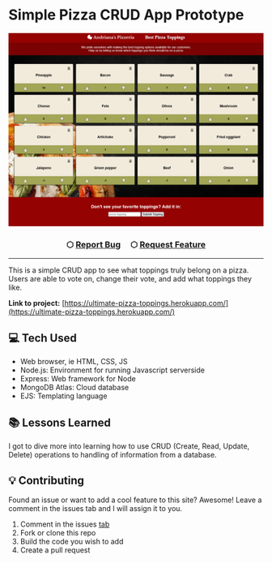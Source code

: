 # Simple Pizza CRUD App Prototype

![Ultimate Pizza Toppings](./public/images/readme.png)

<h3 align="center">
    &#x2B21;
    <a href="https://github.com/NeffCodes/pizza-crud/issues">Report Bug</a> &nbsp; &nbsp;
    &#x2B21;
    <a href="https://github.com/NeffCodes/pizza-crud/issues">Request Feature</a>
</h3>

____

This is a simple CRUD app to see what toppings truly belong on a pizza. Users are able to vote on, change their vote, and add what toppings they like.

**Link to project:** [https://ultimate-pizza-toppings.herokuapp.com/](https://ultimate-pizza-toppings.herokuapp.com/)

## 💻 Tech Used

- Web browser, ie HTML, CSS, JS
- Node.js: Environment for running Javascript serverside
- Express: Web framework for Node
- MongoDB Atlas: Cloud database
- EJS: Templating language

## 📚 Lessons Learned

I got to dive more into learning how to use CRUD (Create, Read, Update, Delete) operations to handling of information from a database.

## 💡 Contributing

Found an issue or want to add a cool feature to this site? Awesome! Leave a comment in the issues tab and I will assign it to you.

1. Comment in the issues [tab](https://github.com/NeffCodes/pizza-crud/issues)
2. Fork or clone this repo
3. Build the code you wish to add
4. Create a pull request
